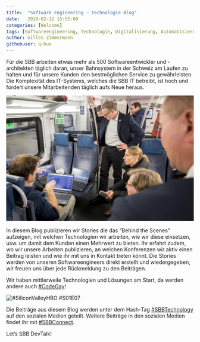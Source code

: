 ```yaml
---
title:  "Software Engineering — Technologie Blog"
date:   2018-02-12 15:55:00
categories: [Welcome]
tags: [Softwareengineering, Technologie, Digitalisierung, Automatisierung, Machine Learning, Künstliche Intelligenz]
author: Gilles Zimmermann
githubuser: q-bus
---
```


Für die SBB arbeiten etwas mehr als 500 Softwareentwickler und -architekten täglich daran, unser Bahnsystem in der Schweiz am Laufen zu halten und für unsere Kunden den bestmöglichen Service zu gewährleisten. Die Komplexität des IT-Systems, welches die SBB IT betreibt, ist hoch und fordert unsere Mitarbeitenden täglich aufs Neue heraus.

![Selbstfahrender Zug](/images/2018-02-12-swe_blog.jpg "Selbstfahrender Zug")

In diesem Blog publizieren wir Stories die das “Behind the Scenes” aufzeigen, mit welchen Technologien wir arbeiten, wie wir diese einsetzen, usw. um damit dem Kunden einen Mehrwert zu bieten. Ihr erfahrt zudem, wo wir unsere Arbeiten publizieren, an welchen Konferenzen wir aktiv einen Beitrag leisten und wie ihr mit uns in Kontakt treten könnt. Die Stories werden von unseren Softwareengineers direkt erstellt und wiedergegeben, wir freuen uns über jede Rückmeldung zu den Beiträgen.

Wir haben mittlerweile Technologien und Lösungen am Start, da werden andere auch [#CodeGay][CodeGay]!

![#SiliconValleyHBO #S01E07](http://78.media.tumblr.com/125a0617d8986ad521772f0f42aa56db/tumblr_n68390DBXL1t9w6i8o1_500.gif "#SiliconValleyHBO #S01E07")

Die Beiträge aus diesem Blog werden unter dem Hash-Tag [#SBBTechnology][SBBTechnology] auf den sozialen Medien geteilt. Weitere Beiträge in den sozialen Medien findet ihr mit [#SBBConnect][SBBConnect].

Let’s SBB DevTalk!

[CodeGay]:			https://twitter.com/search?q=%23CodeGay&src=typd
[SBBTechnology]:	https://twitter.com/search?q=%23SBBTechnology&src=typd
[SBBConnect]:		https://twitter.com/search?q=%23SBBConnect&src=typd
